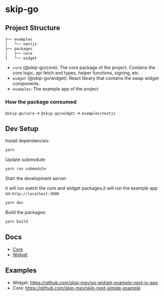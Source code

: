# skip-go

## Project Structure

```sh
├── examples
│   └── nextjs
├── packages
│   ├── core
│   └── widget
```

- `core` (@skip-go/core): The core package of the project. Contains the core logic, api fetch and types, helper functions, signing, etc.
- `widget` (@skip-go/widget): React library that contains the swap widget components.
- `examples`: The example app of the project

### How the package consumed

`@skip-go/core` -> `@skip-go/widget` -> `examples/nextjs`

## Dev Setup

Install dependencies:

```bash
yarn
```

Update submodule:

```bash
yarn run submodule
```

Start the development server:

it will run watch the core and widget packages,it will run the example app on `http://localhost:3000`

```bash
yarn dev
```

Build the packages:

```bash
yarn build
```

## Docs

- [Core](./packages/core/README.md)
- [Widget](./packages/widget/README.md)

## Examples

- Widget: https://github.com/skip-mev/go-widget-example-next-js-app
- Core: https://github.com/skip-mev/skip-next-simple-example
